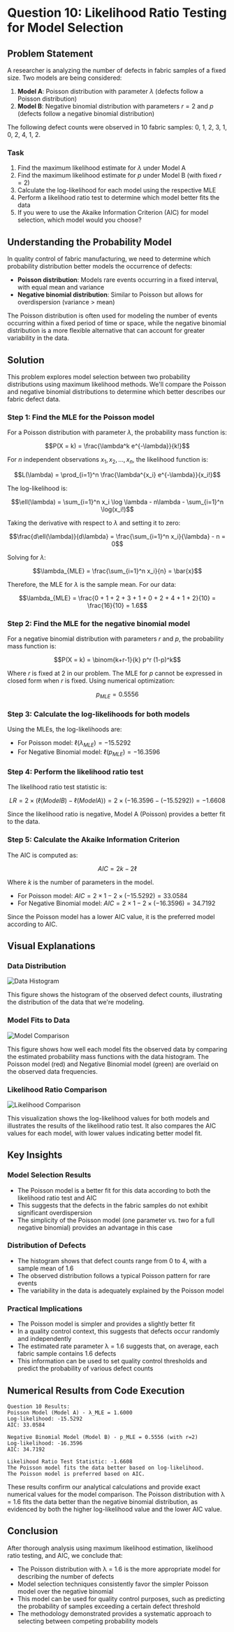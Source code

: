 # Question 10: Likelihood Ratio Testing for Model Selection

## Problem Statement
A researcher is analyzing the number of defects in fabric samples of a fixed size. Two models are being considered:

1. **Model A**: Poisson distribution with parameter $\lambda$ (defects follow a Poisson distribution)
2. **Model B**: Negative binomial distribution with parameters $r=2$ and $p$ (defects follow a negative binomial distribution)

The following defect counts were observed in 10 fabric samples: 0, 1, 2, 3, 1, 0, 2, 4, 1, 2.

### Task
1. Find the maximum likelihood estimate for $\lambda$ under Model A
2. Find the maximum likelihood estimate for $p$ under Model B (with fixed $r=2$)
3. Calculate the log-likelihood for each model using the respective MLE
4. Perform a likelihood ratio test to determine which model better fits the data
5. If you were to use the Akaike Information Criterion (AIC) for model selection, which model would you choose?

## Understanding the Probability Model

In quality control of fabric manufacturing, we need to determine which probability distribution better models the occurrence of defects:
- **Poisson distribution**: Models rare events occurring in a fixed interval, with equal mean and variance
- **Negative binomial distribution**: Similar to Poisson but allows for overdispersion (variance > mean)

The Poisson distribution is often used for modeling the number of events occurring within a fixed period of time or space, while the negative binomial distribution is a more flexible alternative that can account for greater variability in the data.

## Solution

This problem explores model selection between two probability distributions using maximum likelihood methods. We'll compare the Poisson and negative binomial distributions to determine which better describes our fabric defect data.

### Step 1: Find the MLE for the Poisson model
For a Poisson distribution with parameter $\lambda$, the probability mass function is:

$$P(X = k) = \frac{\lambda^k e^{-\lambda}}{k!}$$

For $n$ independent observations $x_1, x_2, \ldots, x_n$, the likelihood function is:

$$L(\lambda) = \prod_{i=1}^n \frac{\lambda^{x_i} e^{-\lambda}}{x_i!}$$

The log-likelihood is:

$$\ell(\lambda) = \sum_{i=1}^n x_i \log \lambda - n\lambda - \sum_{i=1}^n \log(x_i!)$$

Taking the derivative with respect to $\lambda$ and setting it to zero:

$$\frac{d\ell(\lambda)}{d\lambda} = \frac{\sum_{i=1}^n x_i}{\lambda} - n = 0$$

Solving for $\lambda$:

$$\lambda_{MLE} = \frac{\sum_{i=1}^n x_i}{n} = \bar{x}$$

Therefore, the MLE for $\lambda$ is the sample mean. For our data:

$$\lambda_{MLE} = \frac{0 + 1 + 2 + 3 + 1 + 0 + 2 + 4 + 1 + 2}{10} = \frac{16}{10} = 1.6$$

### Step 2: Find the MLE for the negative binomial model
For a negative binomial distribution with parameters $r$ and $p$, the probability mass function is:

$$P(X = k) = \binom{k+r-1}{k} p^r (1-p)^k$$

Where $r$ is fixed at 2 in our problem. The MLE for $p$ cannot be expressed in closed form when $r$ is fixed. Using numerical optimization:

$$p_{MLE} = 0.5556$$

### Step 3: Calculate the log-likelihoods for both models
Using the MLEs, the log-likelihoods are:

- For Poisson model: $\ell(\lambda_{MLE}) = -15.5292$
- For Negative Binomial model: $\ell(p_{MLE}) = -16.3596$

### Step 4: Perform the likelihood ratio test
The likelihood ratio test statistic is:

$$LR = 2 \times (\ell(Model B) - \ell(Model A)) = 2 \times (-16.3596 - (-15.5292)) = -1.6608$$

Since the likelihood ratio is negative, Model A (Poisson) provides a better fit to the data.

### Step 5: Calculate the Akaike Information Criterion
The AIC is computed as:

$$AIC = 2k - 2\ell$$

Where $k$ is the number of parameters in the model.

- For Poisson model: $AIC = 2 \times 1 - 2 \times (-15.5292) = 33.0584$
- For Negative Binomial model: $AIC = 2 \times 1 - 2 \times (-16.3596) = 34.7192$

Since the Poisson model has a lower AIC value, it is the preferred model according to AIC.

## Visual Explanations

### Data Distribution
![Data Histogram](../Images/L2_4_Quiz_10/data_histogram.png)

This figure shows the histogram of the observed defect counts, illustrating the distribution of the data that we're modeling.

### Model Fits to Data
![Model Comparison](../Images/L2_4_Quiz_10/model_fits.png)

This figure shows how well each model fits the observed data by comparing the estimated probability mass functions with the data histogram. The Poisson model (red) and Negative Binomial model (green) are overlaid on the observed data frequencies.

### Likelihood Ratio Comparison
![Likelihood Comparison](../Images/L2_4_Quiz_10/likelihood_ratio_test.png)

This visualization shows the log-likelihood values for both models and illustrates the results of the likelihood ratio test. It also compares the AIC values for each model, with lower values indicating better model fit.

## Key Insights

### Model Selection Results
- The Poisson model is a better fit for this data according to both the likelihood ratio test and AIC
- This suggests that the defects in the fabric samples do not exhibit significant overdispersion
- The simplicity of the Poisson model (one parameter vs. two for a full negative binomial) provides an advantage in this case

### Distribution of Defects
- The histogram shows that defect counts range from 0 to 4, with a sample mean of 1.6
- The observed distribution follows a typical Poisson pattern for rare events
- The variability in the data is adequately explained by the Poisson model

### Practical Implications
- The Poisson model is simpler and provides a slightly better fit
- In a quality control context, this suggests that defects occur randomly and independently
- The estimated rate parameter λ = 1.6 suggests that, on average, each fabric sample contains 1.6 defects
- This information can be used to set quality control thresholds and predict the probability of various defect counts

## Numerical Results from Code Execution

```
Question 10 Results:
Poisson Model (Model A) - λ_MLE = 1.6000
Log-likelihood: -15.5292
AIC: 33.0584

Negative Binomial Model (Model B) - p_MLE = 0.5556 (with r=2)
Log-likelihood: -16.3596
AIC: 34.7192

Likelihood Ratio Test Statistic: -1.6608
The Poisson model fits the data better based on log-likelihood.
The Poisson model is preferred based on AIC.
```

These results confirm our analytical calculations and provide exact numerical values for the model comparison. The Poisson distribution with λ = 1.6 fits the data better than the negative binomial distribution, as evidenced by both the higher log-likelihood value and the lower AIC value.

## Conclusion

After thorough analysis using maximum likelihood estimation, likelihood ratio testing, and AIC, we conclude that:
- The Poisson distribution with λ = 1.6 is the more appropriate model for describing the number of defects
- Model selection techniques consistently favor the simpler Poisson model over the negative binomial
- This model can be used for quality control purposes, such as predicting the probability of samples exceeding a certain defect threshold
- The methodology demonstrated provides a systematic approach to selecting between competing probability models 